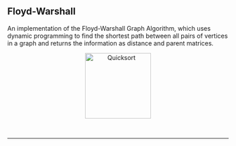 ## Floyd-Warshall  
  An implementation of the Floyd-Warshall Graph Algorithm, which uses dynamic programming to find the shortest path between all pairs of vertices in a graph and returns the information as distance and parent matrices.  

  <p align="center">
  <img src="https://cloud.githubusercontent.com/assets/16360374/20862898/6e93871c-b96d-11e6-9864-c06ecb023b8b.gif" height= "150" title="Quicksort">
  </p>


<br>

___________  